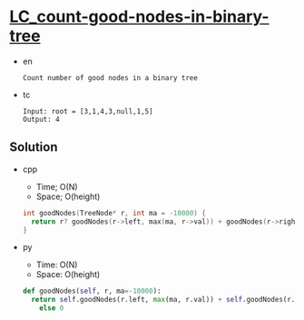 # [LC_count-good-nodes-in-binary-tree](https://leetcode.com/problems/count-good-nodes-in-binary-tree)

* en

  ```en
  Count number of good nodes in a binary tree
  ```

* tc

  ```tc
  Input: root = [3,1,4,3,null,1,5]
  Output: 4
  ```

## Solution

* cpp
  * Time; O(N)
  * Space; O(height)

  ```cpp
  int goodNodes(TreeNode* r, int ma = -10000) {
    return r? goodNodes(r->left, max(ma, r->val)) + goodNodes(r->right, max(ma, r->val)) + (r->val >= ma): 0;
  }
  ```

* py
  * Time: O(N)
  * Space: O(height)

  ```py
  def goodNodes(self, r, ma=-10000):
    return self.goodNodes(r.left, max(ma, r.val)) + self.goodNodes(r.right, max(ma, r.val)) + (r.val >= ma) if r
      else 0
  ```
